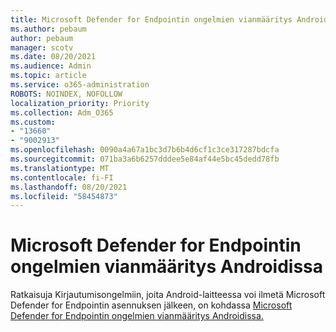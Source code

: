 ```yaml
---
title: Microsoft Defender for Endpointin ongelmien vianmääritys Androidissa
ms.author: pebaum
author: pebaum
manager: scotv
ms.date: 08/20/2021
ms.audience: Admin
ms.topic: article
ms.service: o365-administration
ROBOTS: NOINDEX, NOFOLLOW
localization_priority: Priority
ms.collection: Adm_O365
ms.custom:
- "13660"
- "9002913"
ms.openlocfilehash: 0090a4a67a1bc3d7b6b4d6cf1c3ce317287bdcfa
ms.sourcegitcommit: 071ba3a6b6257dddee5e84af44e5bc45dedd78fb
ms.translationtype: MT
ms.contentlocale: fi-FI
ms.lasthandoff: 08/20/2021
ms.locfileid: "58454873"
---
```

# <a name="troubleshooting-issues-on-microsoft-defender-for-endpoint-on-android"></a>Microsoft Defender for Endpointin ongelmien vianmääritys Androidissa

Ratkaisuja Kirjautumisongelmiin, joita Android-laitteessa voi ilmetä Microsoft Defender for Endpointin asennuksen jälkeen, on kohdassa [Microsoft Defender for Endpointin ongelmien vianmääritys Androidissa.](https://docs.microsoft.com/microsoft-365/security/defender-endpoint/android-support-signin)

